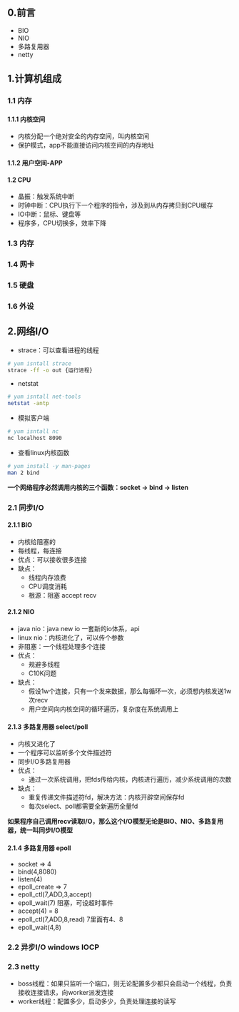 ## 0.前言

- BIO
- NIO
- 多路复用器
- netty

## 1.计算机组成

### 1.1 内存

#### 1.1.1 内核空间

- 内核分配一个绝对安全的内存空间，叫内核空间
- 保护模式，app不能直接访问内核空间的内存地址

#### 1.1.2 用户空间-APP

#### 1.2 CPU

- 晶振：触发系统中断
- 时钟中断：CPU执行下一个程序的指令，涉及到从内存拷贝到CPU缓存
- IO中断：鼠标、键盘等
- 程序多，CPU切换多，效率下降

### 1.3 内存

### 1.4 网卡

### 1.5 硬盘

### 1.6 外设

## 2.网络I/O

- strace：可以查看进程的线程

```bash
# yum isntall strace
strace -ff -o out {运行进程}
```

- netstat

```bash
# yum isntall net-tools
netstat -antp
```



- 模拟客户端

```bash
# yum isntall nc
nc localhost 8090
```



- 查看linux内核函数

```bash
# yum install -y man-pages
man 2 bind
```

**一个网络程序必然调用内核的三个函数：socket -> bind -> listen**

### 2.1 同步I/O

#### 2.1.1 BIO

- 内核给阻塞的
- 每线程，每连接
- 优点：可以接收很多连接
- 缺点：
  - 线程内存浪费
  - CPU调度消耗
  - 根源：阻塞 accept recv

#### 2.1.2 NIO

- java nio：java new io 一套新的io体系，api
- linux nio：内核进化了，可以传个参数
- 非阻塞：一个线程处理多个连接
- 优点：
  - 规避多线程
  - C10K问题
- 缺点：
  - 假设1w个连接，只有一个发来数据，那么每循环一次，必须想内核发送1w次recv
  - 用户空间向内核空间的循环遍历，复杂度在系统调用上

#### 2.1.3 多路复用器 select/poll

- 内核又进化了
- 一个程序可以监听多个文件描述符
- 同步I/O多路复用器
- 优点：
  - 通过一次系统调用，把fds传给内核，内核进行遍历，减少系统调用的次数
- 缺点：
  - 重复传递文件描述符fd，解决方法：内核开辟空间保存fd
  - 每次select、poll都需要全新遍历全量fd

**如果程序自己调用recv读取I/O，那么这个I/O模型无论是BIO、NIO、多路复用器，统一叫同步I/O模型**

#### 2.1.4 多路复用器 epoll

- socket => 4
- bind(4,8080)
- listen(4)
- epoll_create => 7
- epoll_ctl(7,ADD,3,accept)
- epoll_wait(7) 阻塞，可设超时事件
- accept(4) = 8
- epoll_ctl(7,ADD,8,read)  7里面有4、8
- epoll_wait(4,8)

### 2.2 异步I/O windows IOCP

### 2.3 netty

- boss线程：如果只监听一个端口，则无论配置多少都只会启动一个线程，负责接收连接请求，向worker派发连接
- worker线程：配置多少，启动多少，负责处理连接的读写

